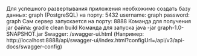 Для успешного развертывания приложения необхожимо создать базу данных: graph (PostgreSQL)
на порту: 5432 username: graph password: graph
Сам сервер запускается на порту: 8888
Команда для получения jar файла: gradle clean build
Команда для запуска java -jar graph-1.0-SNAPSHOT.jar
Swagger: /swagger-ui.html (Например: http://localhost:8888/api/swagger-ui/index.html?configUrl=/api/v3/api-docs/swagger-config)